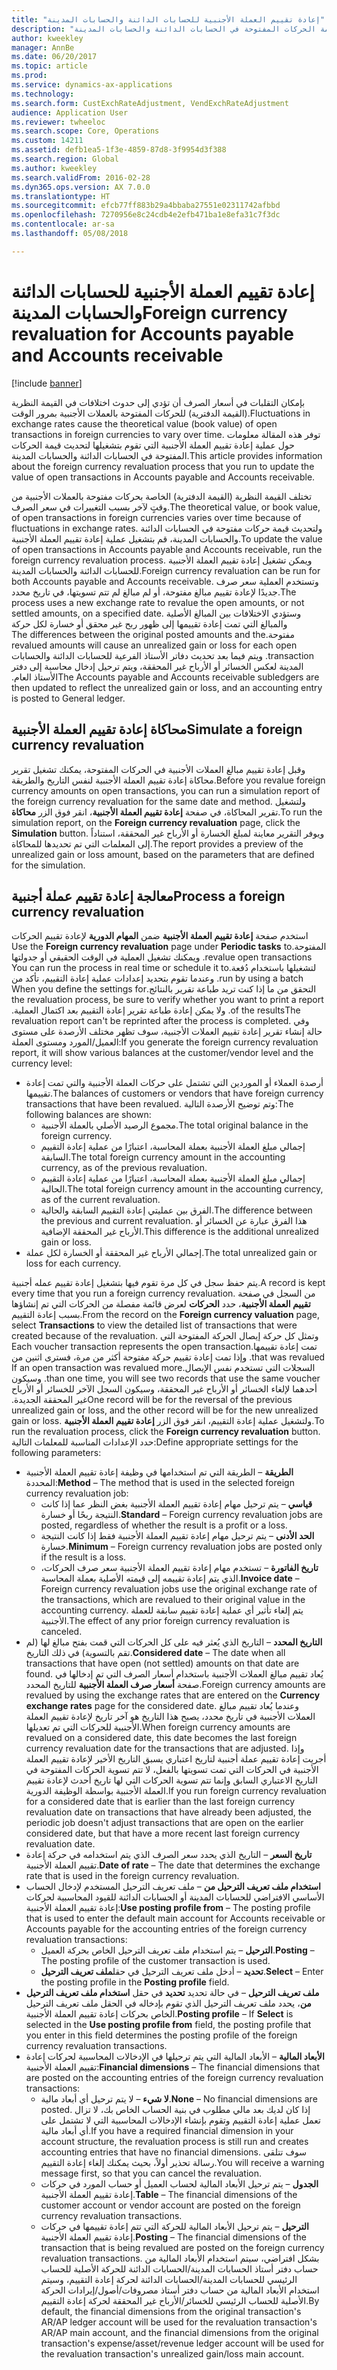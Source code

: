 ```yaml
---
title: "إعادة تقييم العملة الأجنبية للحسابات الدائنة والحسابات المدينة"
description: "بإمكان التقلبات في أسعار الصرف أن تؤدي إلى حدوث اختلافات في القيمة النظرية (القيمة الدفترية) للحركات المفتوحة بالعملات الأجنبية بمرور الوقت. توفر هذه المقالة معلومات حول عملية إعادة تقييم العملة الأجنبية التي تقوم بتشغيلها لتحديث قيمة الحركات المفتوحة في الحسابات الدائنة والحسابات المدينة."
author: kweekley
manager: AnnBe
ms.date: 06/20/2017
ms.topic: article
ms.prod: 
ms.service: dynamics-ax-applications
ms.technology: 
ms.search.form: CustExchRateAdjustment, VendExchRateAdjustment
audience: Application User
ms.reviewer: twheeloc
ms.search.scope: Core, Operations
ms.custom: 14211
ms.assetid: defb1ea5-1f3e-4859-87d8-3f9954d3f388
ms.search.region: Global
ms.author: kweekley
ms.search.validFrom: 2016-02-28
ms.dyn365.ops.version: AX 7.0.0
ms.translationtype: HT
ms.sourcegitcommit: efcb77ff883b29a4bbaba27551e02311742afbbd
ms.openlocfilehash: 7270956e8c24cdb4e2efb471ba1e8efa31c7f3dc
ms.contentlocale: ar-sa
ms.lasthandoff: 05/08/2018

---
```


# <a name="foreign-currency-revaluation-for-accounts-payable-and-accounts-receivable"></a><span data-ttu-id="abc16-104">إعادة تقييم العملة الأجنبية للحسابات الدائنة والحسابات المدينة</span><span class="sxs-lookup"><span data-stu-id="abc16-104">Foreign currency revaluation for Accounts payable and Accounts receivable</span></span>

[!include [banner](../includes/banner.md)]

<span data-ttu-id="abc16-105">بإمكان التقلبات في أسعار الصرف أن تؤدي إلى حدوث اختلافات في القيمة النظرية (القيمة الدفترية) للحركات المفتوحة بالعملات الأجنبية بمرور الوقت.</span><span class="sxs-lookup"><span data-stu-id="abc16-105">Fluctuations in exchange rates cause the theoretical value (book value) of open transactions in foreign currencies to vary over time.</span></span> <span data-ttu-id="abc16-106">توفر هذه المقالة معلومات حول عملية إعادة تقييم العملة الأجنبية التي تقوم بتشغيلها لتحديث قيمة الحركات المفتوحة في الحسابات الدائنة والحسابات المدينة.</span><span class="sxs-lookup"><span data-stu-id="abc16-106">This article provides information about the foreign currency revaluation process that you run to update the value of open transactions in Accounts payable and Accounts receivable.</span></span> 

<span data-ttu-id="abc16-107">تختلف القيمة النظرية (القيمة الدفترية) الخاصة بحركات مفتوحة بالعملات الأجنبية من وقتٍ لآخر بسبب التغييرات في سعر الصرف.</span><span class="sxs-lookup"><span data-stu-id="abc16-107">The theoretical value, or book value, of open transactions in foreign currencies varies over time because of fluctuations in exchange rates.</span></span> <span data-ttu-id="abc16-108">ولتحديث قيمة حركات مفتوحة في الحسابات الدائنة والحسابات المدينة، قم بتشغيل عملية إعادة تقييم العملة الأجنبية.</span><span class="sxs-lookup"><span data-stu-id="abc16-108">To update the value of open transactions in Accounts payable and Accounts receivable, run the foreign currency revaluation process.</span></span> <span data-ttu-id="abc16-109">ويمكن تشغيل إعادة تقييم العملة الأجنبية للحسابات الدائنة والحسابات المدينة.</span><span class="sxs-lookup"><span data-stu-id="abc16-109">Foreign currency revaluation can be run for both Accounts payable and Accounts receivable.</span></span> <span data-ttu-id="abc16-110">وتستخدم العملية سعر صرف جديدًا لإعادة تقييم مبالغ مفتوحة، أو لم مبالغ لم تتم تسويتها، في تاريخ محدد.</span><span class="sxs-lookup"><span data-stu-id="abc16-110">The process uses a new exchange rate to revalue the open amounts, or not settled amounts, on a specified date.</span></span> <span data-ttu-id="abc16-111">‏‫وستؤدي الاختلافات بين المبالغ الأصلية والمبالغ التي تمت إعادة تقييمها إلى ظهور ربح غير محقق أو خسارة لكل حركة مفتوحة.</span><span class="sxs-lookup"><span data-stu-id="abc16-111">The differences between the original posted amounts and the revalued amounts will cause an unrealized gain or loss for each open transaction.</span></span> <span data-ttu-id="abc16-112">ويتم فيما بعد تحديث دفاتر الأستاذ الفرعية للحسابات الدائنة والحسابات المدينة لعكس الخسائر أو الأرباح غير المحققة، ويتم ترحيل إدخال محاسبة إلى دفتر الأستاذ العام.‬</span><span class="sxs-lookup"><span data-stu-id="abc16-112">The Accounts payable and Accounts receivable subledgers are then updated to reflect the unrealized gain or loss, and an accounting entry is posted to General ledger.</span></span>

## <a name="simulate-a-foreign-currency-revaluation"></a><span data-ttu-id="abc16-113">محاكاة إعادة تقييم العملة الأجنبية</span><span class="sxs-lookup"><span data-stu-id="abc16-113">Simulate a foreign currency revaluation</span></span>
<span data-ttu-id="abc16-114">وقبل إعادة تقييم مبالغ العملات الأجنبية في الحركات المفتوحة، يمكنك تشغيل تقرير محاكاة إعادة تقييم العملة الأجنبية لنفس التاريخ والطريقة.</span><span class="sxs-lookup"><span data-stu-id="abc16-114">Before you revalue foreign currency amounts on open transactions, you can run a simulation report of the foreign currency revaluation for the same date and method.</span></span> <span data-ttu-id="abc16-115">ولتشغيل تقرير المحاكاة، في صفحة **إعادة تقييم العملة الأجنبية**، انقر فوق الزر **محاكاة**.</span><span class="sxs-lookup"><span data-stu-id="abc16-115">To run the simulation report, on the **Foreign currency revaluation** page, click the **Simulation** button.</span></span> <span data-ttu-id="abc16-116">ويوفر التقرير معاينة لمبلغ الخسارة أو الأرباح غير المحققة، استناداً إلى المعلمات التي تم تحديدها للمحاكاة.</span><span class="sxs-lookup"><span data-stu-id="abc16-116">The report provides a preview of the unrealized gain or loss amount, based on the parameters that are defined for the simulation.</span></span>

## <a name="process-a-foreign-currency-revaluation"></a><span data-ttu-id="abc16-117">معالجة إعادة تقييم عملة أجنبية</span><span class="sxs-lookup"><span data-stu-id="abc16-117">Process a foreign currency revaluation</span></span>
<span data-ttu-id="abc16-118">‏‫استخدم صفحة **إعادة تقييم العملة الأجنبية** ضمن **المهام الدورية** لإعادة تقييم الحركات المفتوحة.</span><span class="sxs-lookup"><span data-stu-id="abc16-118">Use the **Foreign currency revaluation** page under **Periodic tasks** to revalue open transactions.</span></span> <span data-ttu-id="abc16-119">ويمكنك تشغيل العملية في الوقت الحقيقي أو جدولتها لتشغيلها باستخدام دُفعة.</span><span class="sxs-lookup"><span data-stu-id="abc16-119">You can run the process in real time or schedule it to run by using a batch.</span></span> <span data-ttu-id="abc16-120">وعندما تقوم بتحديد إعدادات عملية إعادة التقييم، تأكد من التحقق من ما إذا كنت تريد طباعة تقرير بالنتائج.</span><span class="sxs-lookup"><span data-stu-id="abc16-120">When you define the settings for the revaluation process, be sure to verify whether you want to print a report of the results.</span></span> <span data-ttu-id="abc16-121">ولا يمكن إعادة طباعة تقرير إعادة التقييم بعد اكتمال العملية.‬</span><span class="sxs-lookup"><span data-stu-id="abc16-121">The revaluation report can't be reprinted after the process is completed.</span></span> <span data-ttu-id="abc16-122">وفي حالة إنشاء تقرير إعادة تقييم العملات الأجنبية، سوف تظهر مختلف الأرصدة على مستوى العميل/المورد ومستوى العملة:</span><span class="sxs-lookup"><span data-stu-id="abc16-122">If you generate the foreign currency revaluation report, it will show various balances at the customer/vendor level and the currency level:</span></span>

-   <span data-ttu-id="abc16-123">أرصدة العملاء أو الموردين التي تشتمل على حركات العملة الأجنبية والتي تمت إعادة تقييمها.</span><span class="sxs-lookup"><span data-stu-id="abc16-123">The balances of customers or vendors that have foreign currency transactions that have been revalued.</span></span> <span data-ttu-id="abc16-124">وتم توضيح الأرصدة التالية:</span><span class="sxs-lookup"><span data-stu-id="abc16-124">The following balances are shown:</span></span>
    -   <span data-ttu-id="abc16-125">مجموع الرصيد الأصلي بالعملة الأجنبية.</span><span class="sxs-lookup"><span data-stu-id="abc16-125">The total original balance in the foreign currency.</span></span>
    -   <span data-ttu-id="abc16-126">إجمالي مبلغ العملة الأجنبية ‬بعملة المحاسبة، اعتبارًا من عملية إعادة التقييم السابقة.</span><span class="sxs-lookup"><span data-stu-id="abc16-126">The total foreign currency amount in the accounting currency, as of the previous revaluation.</span></span>
    -   <span data-ttu-id="abc16-127">إجمالي مبلغ العملة الأجنبية ‬بعملة المحاسبة، اعتبارًا من عملية إعادة التقييم الحالية.</span><span class="sxs-lookup"><span data-stu-id="abc16-127">The total foreign currency amount in the accounting currency, as of the current revaluation.</span></span>
    -   <span data-ttu-id="abc16-128">الفرق بين عمليتي إعادة التقييم السابقة والحالية.</span><span class="sxs-lookup"><span data-stu-id="abc16-128">The difference between the previous and current revaluation.</span></span> <span data-ttu-id="abc16-129">هذا الفرق عبارة عن الخسائر أو الأرباح غير المحققة الإضافية.</span><span class="sxs-lookup"><span data-stu-id="abc16-129">This difference is the additional unrealized gain or loss.</span></span>
-   <span data-ttu-id="abc16-130">إجمالي الأرباح غير المحققة أو الخسارة لكل عملة.</span><span class="sxs-lookup"><span data-stu-id="abc16-130">The total unrealized gain or loss for each currency.</span></span>

<span data-ttu-id="abc16-131">يتم حفظ سجل في كل مرة تقوم فيها بتشغيل إعادة تقييم عمله أجنبية.</span><span class="sxs-lookup"><span data-stu-id="abc16-131">A record is kept every time that you run a foreign currency revaluation.</span></span> <span data-ttu-id="abc16-132">من السجل في صفحة **تقييم العملة الأجنبية**، حدد **الحركات** لعرض قائمة مفصلة من الحركات التي تم إنشاؤها بسبب إعادة التقييم.</span><span class="sxs-lookup"><span data-stu-id="abc16-132">From the record on the **Foreign currency valuation** page, select **Transactions** to view the detailed list of transactions that were created because of the revaluation.</span></span> <span data-ttu-id="abc16-133">‏‫وتمثل كل حركة إيصال الحركة المفتوحة التي تمت إعادة تقييمها.</span><span class="sxs-lookup"><span data-stu-id="abc16-133">Each voucher transaction represents the open transaction that was revalued.</span></span> <span data-ttu-id="abc16-134">وإذا تمت إعادة تقييم حركة مفتوحة أكثر من مرة، فسترى اثنين من السجلات التي تستخدم نفس الإيصال.</span><span class="sxs-lookup"><span data-stu-id="abc16-134">If an open transaction was revalued more than one time, you will see two records that use the same voucher.</span></span> <span data-ttu-id="abc16-135">وسيكون أحدهما لإلغاء الخسائر أو الأرباح غير المحققة، وسيكون السجل الآخر للخسائر أو الأرباح غير المحققة الجديدة.‬</span><span class="sxs-lookup"><span data-stu-id="abc16-135">One record will be for the reversal of the previous unrealized gain or loss, and the other record will be for the new unrealized gain or loss.</span></span> <span data-ttu-id="abc16-136">ولتشغيل عملية إعادة التقييم، انقر فوق الزر **إعادة تقييم العملة الأجنبية**.</span><span class="sxs-lookup"><span data-stu-id="abc16-136">To run the revaluation process, click the **Foreign currency revaluation** button.</span></span> <span data-ttu-id="abc16-137">حدد الإعدادات المناسبة للمعلمات التالية:</span><span class="sxs-lookup"><span data-stu-id="abc16-137">Define appropriate settings for the following parameters:</span></span>

-   <span data-ttu-id="abc16-138">**الطريقة** – الطريقة التي تم استخدامها في وظيفة إعادة تقييم العملة الأجنبية المحددة:</span><span class="sxs-lookup"><span data-stu-id="abc16-138">**Method** – The method that is used in the selected foreign currency revaluation job:</span></span>
    -   <span data-ttu-id="abc16-139">**قياسي** – يتم ترحيل مهام إعادة تقييم العملة الأجنبية بغض النظر عما إذا كانت النتيجة ربحًا أو خسارة.</span><span class="sxs-lookup"><span data-stu-id="abc16-139">**Standard** – Foreign currency revaluation jobs are posted, regardless of whether the result is a profit or a loss.</span></span>
    -   <span data-ttu-id="abc16-140">**الحد الأدنى** – يتم ترحيل مهام إعادة تقييم العملة الأجنبية فقط إذا كانت النتيجة خسارة.</span><span class="sxs-lookup"><span data-stu-id="abc16-140">**Minimum** – Foreign currency revaluation jobs are posted only if the result is a loss.</span></span>
    -   <span data-ttu-id="abc16-141">**تاريخ الفاتورة** – تستخدم مهام إعادة تقييم العملة الأجنبية سعر صرف الحركات، الذي يتم إعادة تقييمه إلى قيمته الأصلية بعملة المحاسبة.</span><span class="sxs-lookup"><span data-stu-id="abc16-141">**Invoice date** – Foreign currency revaluation jobs use the original exchange rate of the transactions, which are revalued to their original value in the accounting currency.</span></span> <span data-ttu-id="abc16-142">يتم إلغاء تأثير أي عملية إعادة تقييم سابقة للعملة الأجنبية.</span><span class="sxs-lookup"><span data-stu-id="abc16-142">The effect of any prior foreign currency revaluation is canceled.</span></span>
-   <span data-ttu-id="abc16-143">**التاريخ المحدد** – التاريخ الذي يُعثر فيه على كل الحركات التي قمت بفتح مبالغ لها (لم تقم بالتسوية) في ذلك التاريخ.</span><span class="sxs-lookup"><span data-stu-id="abc16-143">**Considered date** – The date when all transactions that have open (not settled) amounts on that date are found.</span></span> <span data-ttu-id="abc16-144">يُعاد تقييم مبالغ العملات الأجنبية باستخدام أسعار الصرف التي تم إدخالها في صفحة **أسعار صرف العملة الأجنبية** للتاريخ المحدد.</span><span class="sxs-lookup"><span data-stu-id="abc16-144">Foreign currency amounts are revalued by using the exchange rates that are entered on the **Currency exchange rates** page for the considered date.</span></span> <span data-ttu-id="abc16-145">وعندما يُعاد تقييم مبالغ العملات الأجنبية في تاريخ محدد، يصبح هذا التاريخ هو آخر تاريخ لإعادة تقييم العملة الأجنبية للحركات التي تم تعديلها.</span><span class="sxs-lookup"><span data-stu-id="abc16-145">When foreign currency amounts are revalued on a considered date, this date becomes the last foreign currency revaluation date for the transactions that are adjusted.</span></span> <span data-ttu-id="abc16-146">وإذا أجريت إعادة تقييم عملة أجنبية لتاريخ اعتباري يسبق التاريخ الأخير لإعادة تقييم العملة الأجنبية في الحركات التي تمت تسويتها بالفعل، لا تتم تسوية الحركات المفتوحة في التاريخ الاعتباري السابق وإنما تتم تسوية الحركات التي لها تاريخ أحدث لإعادة تقييم العملة الأجنبية بواسطة الوظيفة الدورية.</span><span class="sxs-lookup"><span data-stu-id="abc16-146">If you run foreign currency revaluation for a considered date that is earlier than the last foreign currency revaluation date on transactions that have already been adjusted, the periodic job doesn't adjust transactions that are open on the earlier considered date, but that have a more recent last foreign currency revaluation date.</span></span>
-   <span data-ttu-id="abc16-147">**تاريخ السعر** – التاريخ الذي يحدد سعر الصرف الذي يتم استخدامه في حركة إعادة تقييم العملة الأجنبية.</span><span class="sxs-lookup"><span data-stu-id="abc16-147">**Date of rate** – The date that determines the exchange rate that is used in the foreign currency revaluation.</span></span>
-   <span data-ttu-id="abc16-148">**استخدام ملف تعريف الترحيل من** – ملف تعريف الترحيل المستخدم لإدخال الحساب الأساسي الافتراضي للحسابات المدينة أو الحسابات الدائنة للقيود المحاسبية لحركات إعادة تقييم العملة الأجنبية:</span><span class="sxs-lookup"><span data-stu-id="abc16-148">**Use posting profile from** – The posting profile that is used to enter the default main account for Accounts receivable or Accounts payable for the accounting entries of the  foreign currency revaluation transactions:</span></span>
    -   <span data-ttu-id="abc16-149">**الترحيل** – يتم استخدام ملف تعريف الترحيل الخاص بحركة العميل.</span><span class="sxs-lookup"><span data-stu-id="abc16-149">**Posting** – The posting profile of the customer transaction is used.</span></span>
    -   <span data-ttu-id="abc16-150">**تحديد** – أدخل ملف تعريف الترحيل في حقل**ملف تعريف الترحيل**.</span><span class="sxs-lookup"><span data-stu-id="abc16-150">**Select** – Enter the posting profile in the **Posting profile** field.</span></span>
-   <span data-ttu-id="abc16-151">**ملف تعريف الترحيل** – في حالة تحديد **تحديد** في حقل **استخدام ملف تعريف الترحيل من**، يحدد ملف تعريف الترحيل الذي تقوم بإدخاله في الحقل ملف تعريف الترحيل الخاص بحركات إعادة تقييم العملة الأجنبية.</span><span class="sxs-lookup"><span data-stu-id="abc16-151">**Posting profile** – If **Select** is selected in the **Use posting profile from** field, the posting profile that you enter in this field determines the posting profile of the foreign currency revaluation transactions.</span></span>
-   <span data-ttu-id="abc16-152">**الأبعاد المالية** – الأبعاد المالية التي يتم ترحيلها في الإدخالات المحاسبية لحركات إعادة تقييم العملة الأجنبية:</span><span class="sxs-lookup"><span data-stu-id="abc16-152">**Financial dimensions** – The financial dimensions that are posted on the accounting entries of the foreign currency revaluation transactions:</span></span>
    -   <span data-ttu-id="abc16-153">**لا شيء** – لا يتم ترحيل أي أبعاد مالية.</span><span class="sxs-lookup"><span data-stu-id="abc16-153">**None** – No financial dimensions are posted.</span></span> <span data-ttu-id="abc16-154">إذا كان لديك بعد مالي مطلوب في بنية الحساب الخاص بك، لا تزال تعمل عملية إعادة التقييم وتقوم بإنشاء الإدخالات المحاسبية التي لا تشتمل على أي أبعاد مالية.</span><span class="sxs-lookup"><span data-stu-id="abc16-154">If you have a required financial dimension in your account structure, the revaluation process is still run and creates accounting entries that have no financial dimensions.</span></span> <span data-ttu-id="abc16-155">سوف تتلقى رسالة تحذير أولاً، بحيث يمكنك إلغاء إعادة التقييم.</span><span class="sxs-lookup"><span data-stu-id="abc16-155">You will receive a warning message first, so that you can cancel the revaluation.</span></span>
    -   <span data-ttu-id="abc16-156">**الجدول** – يتم ترحيل الأبعاد المالية لحساب العميل أو حساب المورد في حركات إعادة تقييم العملة الأجنبية.</span><span class="sxs-lookup"><span data-stu-id="abc16-156">**Table** – The financial dimensions of the customer account or vendor account are posted on the foreign currency revaluation transactions.</span></span>
    -   <span data-ttu-id="abc16-157">**الترحيل** – يتم ترحيل الأبعاد المالية للحركة التي تتم إعادة تقييمها في حركات إعادة تقييم العملة الأجنبية.</span><span class="sxs-lookup"><span data-stu-id="abc16-157">**Posting** – The financial dimensions of the transaction that is being revalued are posted on the foreign currency revaluation transactions.</span></span> <span data-ttu-id="abc16-158">بشكل افتراضي، سيتم استخدام الأبعاد المالية من حساب دفتر أستاذ الحسابات المدينة/الحسابات الدائنة للحركة الأصلية للحساب الرئيسي للحسابات المدينة/الحسابات الدائنة لحركة إعادة التقييم، وسيتم استخدام الأبعاد المالية من حساب دفتر أستاذ مصروفات/أصول/إيرادات الحركة الأصلية للحساب الرئيسي للخسائر/الأرباح غير المحققة لحركة إعادة التقييم.</span><span class="sxs-lookup"><span data-stu-id="abc16-158">By default, the financial dimensions from the original transaction's AR/AP ledger account will be used for the revaluation transaction's AR/AP main account, and the financial dimensions from the original transaction's expense/asset/revenue ledger account will be used for the revaluation transaction's unrealized gain/loss main account.</span></span>





